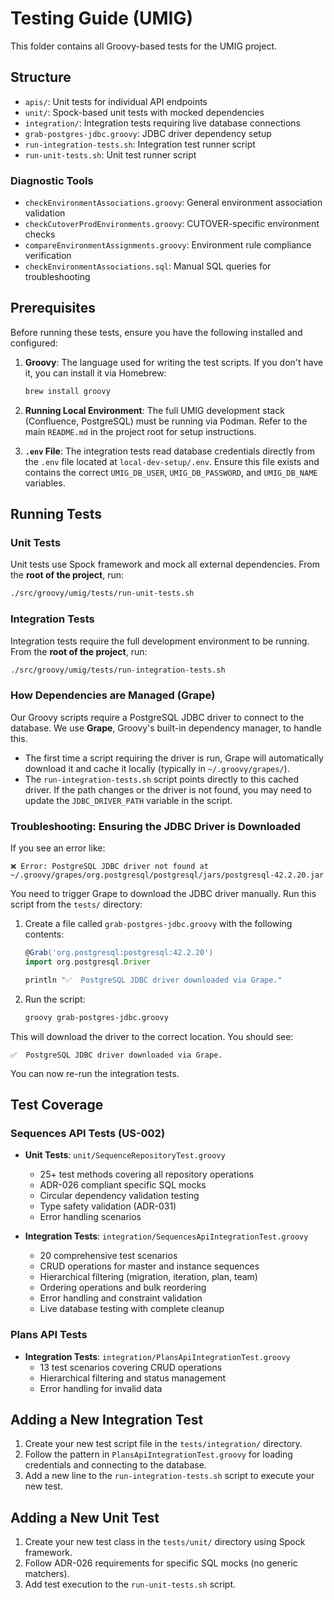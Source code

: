 # Testing Guide (UMIG)

This folder contains all Groovy-based tests for the UMIG project.

## Structure
- `apis/`: Unit tests for individual API endpoints
- `unit/`: Spock-based unit tests with mocked dependencies
- `integration/`: Integration tests requiring live database connections
- `grab-postgres-jdbc.groovy`: JDBC driver dependency setup
- `run-integration-tests.sh`: Integration test runner script
- `run-unit-tests.sh`: Unit test runner script

### Diagnostic Tools
- `checkEnvironmentAssociations.groovy`: General environment association validation
- `checkCutoverProdEnvironments.groovy`: CUTOVER-specific environment checks
- `compareEnvironmentAssignments.groovy`: Environment rule compliance verification
- `checkEnvironmentAssociations.sql`: Manual SQL queries for troubleshooting

## Prerequisites

Before running these tests, ensure you have the following installed and configured:

1. **Groovy**: The language used for writing the test scripts. If you don't have it, you can install it via Homebrew:
    ```bash
    brew install groovy
    ```

2. **Running Local Environment**: The full UMIG development stack (Confluence, PostgreSQL) must be running via Podman. Refer to the main `README.md` in the project root for setup instructions.

3. **`.env` File**: The integration tests read database credentials directly from the `.env` file located at `local-dev-setup/.env`. Ensure this file exists and contains the correct `UMIG_DB_USER`, `UMIG_DB_PASSWORD`, and `UMIG_DB_NAME` variables.

## Running Tests

### Unit Tests

Unit tests use Spock framework and mock all external dependencies. From the **root of the project**, run:

```bash
./src/groovy/umig/tests/run-unit-tests.sh
```

### Integration Tests

Integration tests require the full development environment to be running. From the **root of the project**, run:

```bash
./src/groovy/umig/tests/run-integration-tests.sh
```

### How Dependencies are Managed (Grape)

Our Groovy scripts require a PostgreSQL JDBC driver to connect to the database. We use **Grape**, Groovy's built-in dependency manager, to handle this.

- The first time a script requiring the driver is run, Grape will automatically download it and cache it locally (typically in `~/.groovy/grapes/`).
- The `run-integration-tests.sh` script points directly to this cached driver. If the path changes or the driver is not found, you may need to update the `JDBC_DRIVER_PATH` variable in the script.

### Troubleshooting: Ensuring the JDBC Driver is Downloaded

If you see an error like:

```
❌ Error: PostgreSQL JDBC driver not found at ~/.groovy/grapes/org.postgresql/postgresql/jars/postgresql-42.2.20.jar
```

You need to trigger Grape to download the JDBC driver manually. Run this script from the `tests/` directory:

1. Create a file called `grab-postgres-jdbc.groovy` with the following contents:

    ```groovy
    @Grab('org.postgresql:postgresql:42.2.20')
    import org.postgresql.Driver

    println "✅  PostgreSQL JDBC driver downloaded via Grape."
    ```

2. Run the script:

    ```bash
    groovy grab-postgres-jdbc.groovy
    ```

This will download the driver to the correct location. You should see:

```
✅  PostgreSQL JDBC driver downloaded via Grape.
```

You can now re-run the integration tests.

## Test Coverage

### Sequences API Tests (US-002)

- **Unit Tests**: `unit/SequenceRepositoryTest.groovy`
  - 25+ test methods covering all repository operations
  - ADR-026 compliant specific SQL mocks
  - Circular dependency validation testing
  - Type safety validation (ADR-031)
  - Error handling scenarios

- **Integration Tests**: `integration/SequencesApiIntegrationTest.groovy`
  - 20 comprehensive test scenarios
  - CRUD operations for master and instance sequences
  - Hierarchical filtering (migration, iteration, plan, team)
  - Ordering operations and bulk reordering
  - Error handling and constraint validation
  - Live database testing with complete cleanup

### Plans API Tests

- **Integration Tests**: `integration/PlansApiIntegrationTest.groovy`
  - 13 test scenarios covering CRUD operations
  - Hierarchical filtering and status management
  - Error handling for invalid data

## Adding a New Integration Test

1. Create your new test script file in the `tests/integration/` directory.
2. Follow the pattern in `PlansApiIntegrationTest.groovy` for loading credentials and connecting to the database.
3. Add a new line to the `run-integration-tests.sh` script to execute your new test.

## Adding a New Unit Test

1. Create your new test class in the `tests/unit/` directory using Spock framework.
2. Follow ADR-026 requirements for specific SQL mocks (no generic matchers).
3. Add test execution to the `run-unit-tests.sh` script.
